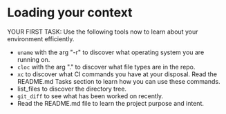 # Loading your context

YOUR FIRST TASK: Use the following tools now to learn about your environment efficiently. 

- `uname` with the arg "-r" to discover what operating system you are running on.
- `cloc` with the arg "." to discover what file types are in the repo.
- `xc` to discover what CI commands you have at your disposal. Read the README.md Tasks section to learn how you can use these commands.
- list_files to discover the directory tree.
- `git_diff` to see what has been worked on recently.
- Read the README.md file to learn the project purpose and intent.